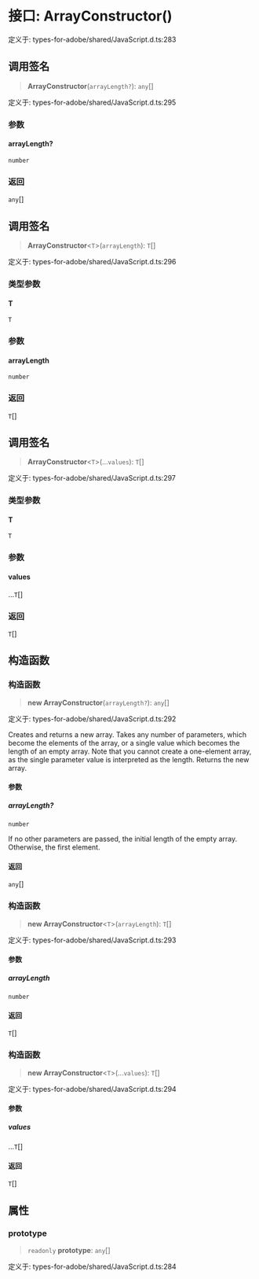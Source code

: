 # 接口: ArrayConstructor()

定义于: types-for-adobe/shared/JavaScript.d.ts:283

## 调用签名

> **ArrayConstructor**(`arrayLength?`): `any`[]

定义于: types-for-adobe/shared/JavaScript.d.ts:295

### 参数

#### arrayLength?

`number`

### 返回

`any`[]

## 调用签名

> **ArrayConstructor**\<`T`\>(`arrayLength`): `T`[]

定义于: types-for-adobe/shared/JavaScript.d.ts:296

### 类型参数

#### T

`T`

### 参数

#### arrayLength

`number`

### 返回

`T`[]

## 调用签名

> **ArrayConstructor**\<`T`\>(...`values`): `T`[]

定义于: types-for-adobe/shared/JavaScript.d.ts:297

### 类型参数

#### T

`T`

### 参数

#### values

...`T`[]

### 返回

`T`[]

## 构造函数

### 构造函数

> **new ArrayConstructor**(`arrayLength?`): `any`[]

定义于: types-for-adobe/shared/JavaScript.d.ts:292

Creates and returns a new array.
Takes any number of parameters, which become the elements of the array, or a single value which becomes the length of an empty array. Note that you cannot create a one-element array, as the single parameter value is interpreted as the length. Returns the new array.

#### 参数

##### arrayLength?

`number`

If no other parameters are passed, the initial length of the empty array. Otherwise, the first element.

#### 返回

`any`[]

### 构造函数

> **new ArrayConstructor**\<`T`\>(`arrayLength`): `T`[]

定义于: types-for-adobe/shared/JavaScript.d.ts:293

#### 参数

##### arrayLength

`number`

#### 返回

`T`[]

### 构造函数

> **new ArrayConstructor**\<`T`\>(...`values`): `T`[]

定义于: types-for-adobe/shared/JavaScript.d.ts:294

#### 参数

##### values

...`T`[]

#### 返回

`T`[]

## 属性

### prototype

> `readonly` **prototype**: `any`[]

定义于: types-for-adobe/shared/JavaScript.d.ts:284
